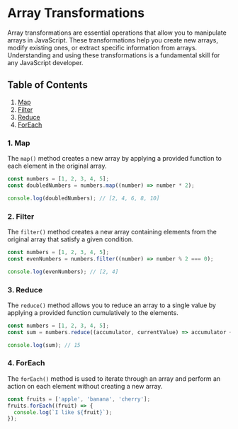 # Array Transformations 
Array transformations are essential operations that allow you to manipulate arrays in JavaScript. These transformations help you create new arrays, modify existing ones, or extract specific information from arrays. Understanding and using these transformations is a fundamental skill for any JavaScript developer.

## Table of Contents

1. [Map](#map)
2. [Filter](#filter)
3. [Reduce](#reduce)
4. [ForEach](#foreach)

### 1. Map

The `map()` method creates a new array by applying a provided function to each element in the original array.

```javascript
const numbers = [1, 2, 3, 4, 5];
const doubledNumbers = numbers.map((number) => number * 2);

console.log(doubledNumbers); // [2, 4, 6, 8, 10]
```

### 2. Filter

The `filter()` method creates a new array containing elements from the original array that satisfy a given condition.

```javascript
const numbers = [1, 2, 3, 4, 5];
const evenNumbers = numbers.filter((number) => number % 2 === 0);

console.log(evenNumbers); // [2, 4]
```

### 3. Reduce

The `reduce()` method allows you to reduce an array to a single value by applying a provided function cumulatively to the elements.

```javascript
const numbers = [1, 2, 3, 4, 5];
const sum = numbers.reduce((accumulator, currentValue) => accumulator + currentValue, 0);

console.log(sum); // 15
```

### 4. ForEach

The `forEach()` method is used to iterate through an array and perform an action on each element without creating a new array.

```javascript
const fruits = ['apple', 'banana', 'cherry'];
fruits.forEach((fruit) => {
  console.log(`I like ${fruit}`);
});
```
